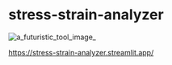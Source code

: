 # stress-strain-analyzer

![a_futuristic_tool_image_](https://github.com/user-attachments/assets/0875ada9-9646-45a4-988c-83ab3bef3e82)


https://stress-strain-analyzer.streamlit.app/
